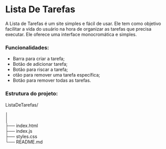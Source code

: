 # Lista De Tarefas 
A Lista de Tarefas é um site simples e fácil de usar. Ele tem como objetivo facilitar a vida do usuário na hora de organizar as tarefas que precisa executar. Ele oferece uma interface monocromática e simples.

### Funcionalidades:

- Barra para criar a tarefa;
- Botão de adicionar tarefa;
- Botão para riscar a tarefa;
- otão para remover uma tarefa específica;
- Botão para remover todas as tarefas.

### Estrutura do projeto:

ListaDeTarefas/

│  
│     
├── index.html         
├── index.js          
├── styles.css         
└── README.md  



